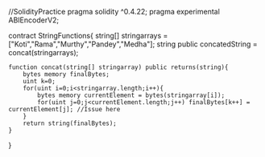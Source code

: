 //SolidityPractice
pragma solidity ^0.4.22;
pragma experimental ABIEncoderV2;

contract StringFunctions{
    string[] stringarrays = ["Koti","Rama","Murthy","Pandey","Medha"];
    string public concatedString = concat(stringarrays);
    
    function concat(string[] stringarray) public returns(string){
        bytes memory finalBytes;
        uint k=0;
        for(uint i=0;i<stringarray.length;i++){
            bytes memory currentElement = bytes(stringarray[i]);
            for(uint j=0;j<currentElement.length;j++) finalBytes[k++] = currentElement[j]; //Issue here
        }
        return string(finalBytes);
    }
}
